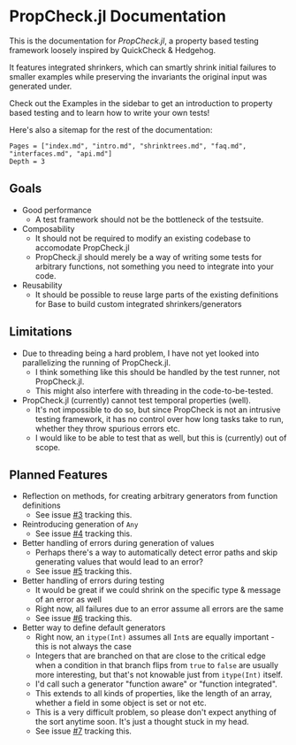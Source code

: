 # PropCheck.jl Documentation

This is the documentation for *PropCheck.jl*, a property based testing framework loosely inspired by QuickCheck & Hedgehog.

It features integrated shrinkers, which can smartly shrink initial failures to smaller examples while preserving
the invariants the original input was generated under.

Check out the Examples in the sidebar to get an introduction to property based testing and to learn how to write your own tests!

Here's also a sitemap for the rest of the documentation:

```@contents
Pages = ["index.md", "intro.md", "shrinktrees.md", "faq.md", "interfaces.md", "api.md"]
Depth = 3
```

## Goals

 * Good performance
   * A test framework should not be the bottleneck of the testsuite.
 * Composability
   * It should not be required to modify an existing codebase to accomodate PropCheck.jl
   * PropCheck.jl should merely be a way of writing some tests for arbitrary functions, not something you need to integrate into your code.
 * Reusability
   * It should be possible to reuse large parts of the existing definitions for Base to build custom integrated shrinkers/generators

## Limitations

 * Due to threading being a hard problem, I have not yet looked into parallelizing the running of PropCheck.jl.
   * I think something like this should be handled by the test runner, not PropCheck.jl.
   * This might also interfere with threading in the code-to-be-tested.
 * PropCheck.jl (currently) cannot test temporal properties (well).
   * It's not impossible to do so, but since PropCheck is not an intrusive testing framework, it has no control over how long tasks take to run, whether they throw spurious errors etc.
   * I would like to be able to test that as well, but this is (currently) out of scope.

## Planned Features

 * Reflection on methods, for creating arbitrary generators from function definitions
   * See issue [#3](https://github.com/Seelengrab/PropCheck.jl/issues/3) tracking this.
 * Reintroducing generation of `Any`
   * See issue [#4](https://github.com/Seelengrab/PropCheck.jl/issues/4) tracking this.
 * Better handling of errors during generation of values
   * Perhaps there's a way to automatically detect error paths and skip generating values that would lead to an error?
   * See issue [#5](https://github.com/Seelengrab/PropCheck.jl/issues/5) tracking this.
 * Better handling of errors during testing
   * It would be great if we could shrink on the specific type & message of an error as well
   * Right now, all failures due to an error assume all errors are the same
   * See issue [#6](https://github.com/Seelengrab/PropCheck.jl/issues/6) tracking this.
 * Better way to define default generators
   * Right now, an `itype(Int)` assumes all `Int`s are equally important - this is not always the case
   * Integers that are branched on that are close to the critical edge when a condition in that branch flips from `true` to `false` are usually more interesting, but that's not knowable just from `itype(Int)` itself.
   * I'd call such a generator "function aware" or "function integrated".
   * This extends to all kinds of properties, like the length of an array, whether a field in some object is set or not etc.
   * This is a very difficult problem, so please don't expect anything of the sort anytime soon. It's just a thought stuck in my head.
   * See issue [#7](https://github.com/Seelengrab/PropCheck.jl/issues/7) tracking this.
